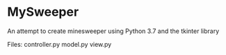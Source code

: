 # MySweeper
An attempt to create minesweeper using Python 3.7 and the tkinter library

Files:
controller.py
model.py
view.py
